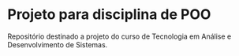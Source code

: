 # Projeto para disciplina de POO

Repositório destinado a projeto do curso de Tecnologia em Análise e Desenvolvimento de Sistemas.

